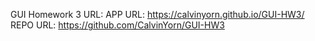 GUI Homework 3 URL:
APP URL: https://calvinyorn.github.io/GUI-HW3/
REPO URL: https://github.com/CalvinYorn/GUI-HW3

